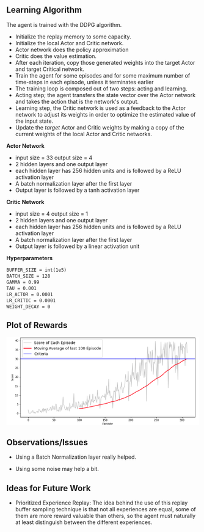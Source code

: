 
## Learning Algorithm

The agent is trained with the DDPG algorithm.

- Initialize the replay memory to some capacity.
- Initialize the local Actor and Critic network. 
- Actor network does the policy approximation 
- Critic does the value estimation.
- After each iteration, copy those generated weights into the target Actor and target Critical network.
- Train the agent for some episodes and for some maximum number of time-steps in each episode, unless it terminates earlier 
- The training loop is composed out of two steps: acting and learning.
- Acting step; the agent transfers the state vector over the Actor network and takes the action that is the network's output.
- Learning step, the Critic network is used as a feedback to the Actor network to adjust its weights in order to optimize the estimated value of the input state.
- Update the *target* Actor and Critic weights by making a copy of the current weights of the local Actor and Critic networks.

**Actor Network**

- input size = 33 output size = 4
- 2 hidden layers and one output layer
- each hidden layer has 256 hidden units and is followed by a ReLU activation layer
- A batch normalization layer after the first layer
- Output layer is followed by a tanh activation layer

**Critic Network**

- input size = 4 output size = 1
- 2 hidden layers and one output layer
- each hidden layer has 256 hidden units and is followed by a ReLU activation layer
- A batch normalization layer after the first layer
- Output layer is followed by a linear activation unit

**Hyperparameters**

```
BUFFER_SIZE = int(1e5)  
BATCH_SIZE = 128        
GAMMA = 0.99            
TAU = 0.001              
LR_ACTOR = 0.0001        
LR_CRITIC = 0.0001       
WEIGHT_DECAY = 0 
```

## Plot of Rewards

![Scores](./images/ss.png)

## Observations/Issues

* Using a Batch Normalization layer really helped.

* Using some noise may help a bit.

## Ideas for Future Work

- Prioritized Experience Replay: The idea behind the use of this replay buffer sampling technique is that not all experiences are equal, some of them are more reward valuable than others, so the agent must naturally at least distinguish between the different experiences.

